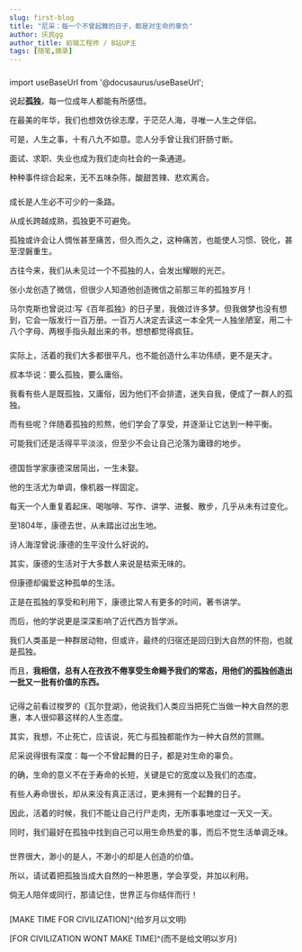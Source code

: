 ```yaml
---
slug: first-blog
title: "尼采：每一个不曾起舞的日子，都是对生命的辜负"
author: 庆民gg
author_title: 前端工程师 / B站UP主
tags: [随笔,摘录]
---
```


##### 
import useBaseUrl from '@docusaurus/useBaseUrl';

说起**孤独**，每一位成年人都能有所感悟。

在最美的年华，我们也想效仿徐志摩，于茫茫人海，寻唯一人生之伴侣。

可是，人生之事，十有八九不如意。恋人分手曾让我们肝肠寸断。

面试、求职、失业也成为我们走向社会的一条通道。

种种事件综合起来，无不五味杂陈，酸甜苦辣、悲欢离合。
<!-- truncate -->

##### 

成长是人生必不可少的一条路。

从成长跨越成熟，孤独更不可避免。

孤独或许会让人惆怅甚至痛苦，但久而久之，这种痛苦，也能使人习惯、锐化，甚至涅磐重生。

古往今来，我们从未见过一个不孤独的人，会发出耀眼的光芒。

张小龙创造了微信，但很少人知道他创造微信之前那三年的孤独岁月！

马尔克斯也曾说过:写《百年孤独》的日子里，我做过许多梦。但我做梦也没有想到，它会一版发行一百万册。一百万人决定去读这一本全凭一人独坐陋室，用二十八个字母、两根手指头敲出来的书，想想都觉得疯狂。

##### 

实际上，活着的我们大多都很平凡，也不能创造什么丰功伟绩，更不是天才。

叔本华说：要么孤独，要么庸俗。

我看有些人是既孤独，又庸俗，因为他们不会排遣，迷失自我，便成了一群人的孤独。

而有些呢？伴随着孤独的煎熬，他们学会了享受，并逐渐让它达到一种平衡。

可能我们还是活得平平淡淡，但至少不会让自己沦落为庸碌的地步。

##### 

德国哲学家康德深居简出，一生未娶。

他的生活尤为单调，像机器一样固定。

每天一个人重复着起床、喝咖啡、写作、讲学、进餐、散步，几乎从未有过变化。

至1804年，康德去世，从未踏出过出生地。

诗人海涅曾说:康德的生平没什么好说的。

其实，康德的生活对于大多数人来说是枯索无味的。

但康德却偏爱这种孤单的生活。

正是在孤独的享受和利用下，康德比常人有更多的时间，著书讲学。

而后，他的学说更是深深影响了近代西方哲学派。

我们人类虽是一种群居动物，但或许，最终的归宿还是回归到大自然的怀抱，也就是孤独。

而且，**我相信，总有人在孜孜不倦享受生命赐予我们的常态，用他们的孤独创造出一批又一批有价值的东西。**

##### 

记得之前看过梭罗的《瓦尔登湖》，他说我们人类应当把死亡当做一种大自然的恩惠，本人很仰慕这样的人生态度。

其实，我想，不止死亡，应该说，死亡与孤独都能作为一种大自然的赏赐。

尼采说得很有深度：每一个不曾起舞的日子，都是对生命的辜负。

的确，生命的意义不在于寿命的长短，关键是它的宽度以及我们的态度。

有些人寿命很长，却从来没有真正活过，更未拥有一个起舞的日子。

因此，活着的时候，我们不能让自己行尸走肉，无所事事地度过一天又一天。

同时，我们最好在孤独中找到自己可以用生命热爱的事，而后不觉生活单调乏味。

##### 

世界很大，渺小的是人，不渺小的却是人创造的价值。

所以，请试着把孤独当成大自然的一种恩惠，学会享受，并加以利用。

倘无人陪伴或同行，那请记住，世界正与你结伴而行！

##### 

[MAKE TIME FOR CIVILIZATION]^(给岁月以文明)  

[FOR CIVILIZATION WONT MAKE TIME]^(而不是给文明以岁月)
